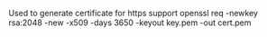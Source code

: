 Used to generate certificate for https support
openssl req -newkey rsa:2048 -new -x509 -days 3650 -keyout key.pem -out cert.pem